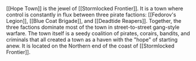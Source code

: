 [[Hope Town]] is the jewel of [[Stormlocked Frontier]]. It is a town where control is constantly in flux between three pirate factions: [[Fedorov's Legion]], [[Blue Coat Brigade]], and [[Deadtide Reapers]]. Together, the three factions dominate most of the town in street-to-street gang-style warfare. The town itself is a seedy coalition of pirates, corairs, bandits, and criminals that all created a town as a haven with the "hope" of starting anew. It is located on the Northern end of the coast of [[Stormlocked Frontier]].